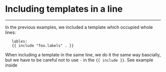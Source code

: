 # Including templates in a line
---

In the previous examples, we included a template which occupied whole lines:

```
   lables:
   {{ include "foo.labels" . }}
```

When including a template in the same line, we do it the same way bascially,
but we have to be careful not to use `-` in the `{{ include }}`. See example inside
